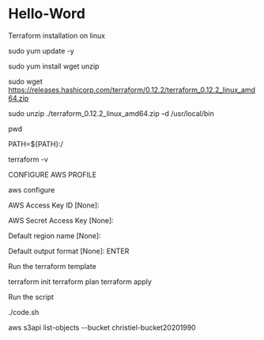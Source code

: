 # Hello-Word

Terraform installation on linux

sudo yum update -y

sudo yum install wget unzip

sudo wget https://releases.hashicorp.com/terraform/0.12.2/terraform_0.12.2_linux_amd64.zip

sudo unzip ./terraform_0.12.2_linux_amd64.zip –d /usr/local/bin

pwd

PATH=${PATH}:/<the path were you are>
  
terraform -v

CONFIGURE AWS PROFILE

aws configure

AWS Access Key ID [None]: <your access key>
  
AWS Secret Access Key [None]: <your secret key>
  
Default region name [None]: <your region name>
  
Default output format [None]: ENTER
  
 Run the terraform template
 
 terraform init
 terraform plan
 terraform apply
 
 Run the script
 
 ./code.sh
 
 aws s3api list-objects --bucket christiel-bucket20201990



